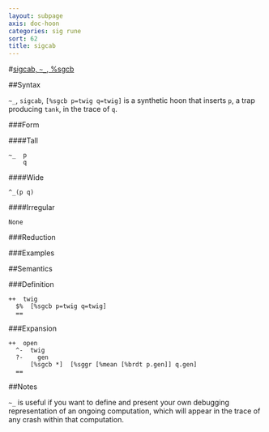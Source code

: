 ```yaml
---
layout: subpage
axis: doc-hoon
categories: sig rune
sort: 62
title: sigcab
---
```




#[sigcab, `~_`, %sgcb](#sgcb)

##Syntax

`~_`, `sigcab`, `[%sgcb p=twig q=twig]` is a synthetic hoon
that inserts `p`, a trap producing `tank`, in the trace of `q`.

###Form

####Tall

    ~_  p
        q

####Wide

    ^_(p q)

####Irregular

    None

###Reduction

###Examples

##Semantics

###Definition

    ++  twig  
      $%  [%sgcb p=twig q=twig]
      ==

###Expansion

    ++  open
      ^-  twig
      ?-    gen
          [%sgcb *]  [%sggr [%mean [%brdt p.gen]] q.gen]
      ==

##Notes

`~_` is useful if you want to define and present your own
debugging representation of an ongoing computation, which will
appear in the trace of any crash within that computation.